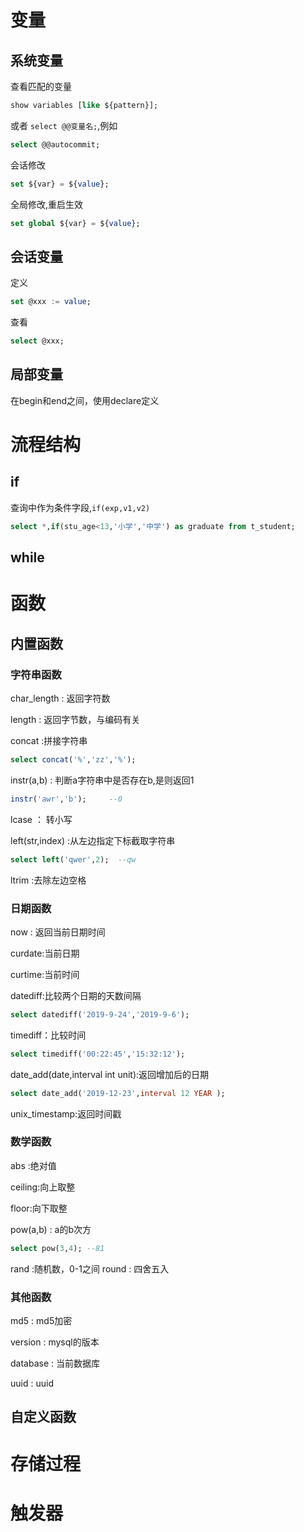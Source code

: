 # 变量

## 系统变量

查看匹配的变量

```sql
show variables [like ${pattern}];
```

或者 `select @@变量名;`,例如

```sql
select @@autocommit;
```

会话修改

```sql
set ${var} = ${value};
```

全局修改,重启生效

```sql
set global ${var} = ${value};
```

## 会话变量

定义

```sql
set @xxx := value;
```

查看

```sql
select @xxx;
```

## 局部变量

在begin和end之间，使用declare定义

# 流程结构

## if

查询中作为条件字段,`if(exp,v1,v2)`

```sql
select *,if(stu_age<13,'小学','中学') as graduate from t_student;
```

## while

# 函数

## 内置函数

### 字符串函数

char_length : 返回字符数

length : 返回字节数，与编码有关

concat :拼接字符串

```sql
select concat('%','zz','%');
```

instr(a,b) : 判断a字符串中是否存在b,是则返回1

```sql
instr('awr','b');     --0
```

lcase ： 转小写

left(str,index) :从左边指定下标截取字符串

```sql
select left('qwer',2);  --qw
```

ltrim :去除左边空格

### 日期函数

now : 返回当前日期时间

curdate:当前日期

curtime:当前时间

datediff:比较两个日期的天数间隔

```sql
select datediff('2019-9-24','2019-9-6');
```

timediff：比较时间

```sql
select timediff('00:22:45','15:32:12');
```

date_add(date,interval int unit):返回增加后的日期

```sql
select date_add('2019-12-23',interval 12 YEAR );
```

unix_timestamp:返回时间戳

### 数学函数

abs :绝对值

ceiling:向上取整

floor:向下取整

pow(a,b) : a的b次方

```sql
select pow(3,4); --81
```

rand :随机数，0-1之间
round : 四舍五入

### 其他函数

md5 : md5加密

version : mysql的版本

database : 当前数据库

uuid : uuid

## 自定义函数

# 存储过程

# 触发器







